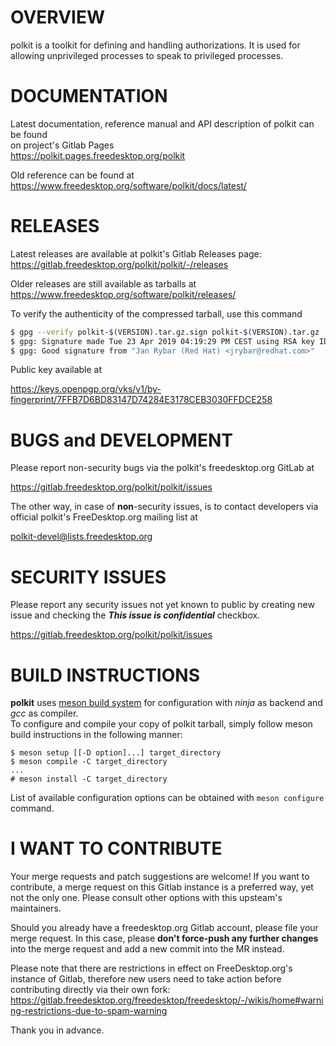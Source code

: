OVERVIEW
========

polkit is a toolkit for defining and handling authorizations.  It is
used for allowing unprivileged processes to speak to privileged
processes.


DOCUMENTATION
=============

Latest documentation, reference manual and API description of polkit can be found  
on project's Gitlab Pages  
 https://polkit.pages.freedesktop.org/polkit


Old reference can be found at  
 https://www.freedesktop.org/software/polkit/docs/latest/


RELEASES
========

Latest releases are available at polkit's Gitlab Releases page:  
 https://gitlab.freedesktop.org/polkit/polkit/-/releases


Older releases are still available as tarballs at  
 https://www.freedesktop.org/software/polkit/releases/


To verify the authenticity of the compressed tarball, use this command

``` bash
$ gpg --verify polkit-$(VERSION).tar.gz.sign polkit-$(VERSION).tar.gz
$ gpg: Signature made Tue 23 Apr 2019 04:19:29 PM CEST using RSA key ID FFDCE258
$ gpg: Good signature from "Jan Rybar (Red Hat) <jrybar@redhat.com>"
```

Public key available at

 https://keys.openpgp.org/vks/v1/by-fingerprint/7FFB7D6BD83147D74284E3178CEB3030FFDCE258


BUGS and DEVELOPMENT
====================

Please report non-security bugs via the polkit's freedesktop.org GitLab at

 https://gitlab.freedesktop.org/polkit/polkit/issues

The other way, in case of **non**-security issues, is to contact developers via official polkit's FreeDesktop.org mailing list at

polkit-devel@lists.freedesktop.org  

SECURITY ISSUES
===============

Please report any security issues not yet known to public
by creating new issue and checking the ***This issue is confidential*** checkbox.

 https://gitlab.freedesktop.org/polkit/polkit/issues


BUILD INSTRUCTIONS
==================

**polkit** uses [meson build system](https://mesonbuild.com/) for configuration with *ninja* as backend and *gcc* as compiler.  
To configure and compile your copy of polkit tarball, simply follow meson build instructions in the following manner:
```
$ meson setup [[-D option]...] target_directory
$ meson compile -C target_directory
...
# meson install -C target_directory
```

List of available configuration options can be obtained with `meson configure` command.

I WANT TO CONTRIBUTE
====================
Your merge requests and patch suggestions are welcome! If you want to contribute, a merge request on this Gitlab instance is a preferred way, yet not the only one. Please consult other options with this upsteam's maintainers.

Should you already have a freedesktop.org Gitlab account, please file your merge request. In this case, please **don't force-push any further changes** into the merge request and add a new commit into the MR instead.

Please note that there are restrictions in effect on FreeDesktop.org's instance of Gitlab, therefore new users need to take action before contributing directly via their own fork:  
https://gitlab.freedesktop.org/freedesktop/freedesktop/-/wikis/home#warning-restrictions-due-to-spam-warning  



Thank you in advance.
